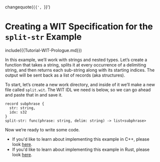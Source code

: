 changequote(`{{', `}}')                                                          
# Creating a WIT Specification for the `split-str` Example
include({{Tutorial-WIT-Prologue.md}})                                          

In this example, we’ll work with strings and nested types. Let’s create a function that takes a string, splits it at every occurrence of a delimiting string, and then returns each sub-string along with its starting indices. The output will be sent back as a list of records (aka structures).

To start, let’s create a new work directory, and inside of it we’ll make a new file called `split.wit`. The WIT IDL we need is below, so we can go ahead and paste that in and save it.

```wit
record subphrase {
  str: string,
  idx: s32
}
split-str: func(phrase: string, delim: string) -> list<subphrase>
```

Now we’re ready to write some code.                                                
                                                                                 
* If you'd like to learn about implementing this example in C++, please look [here](Tutorial-Impl-CPP-Split.md).
* If you'd like to learn about implementing this example in Rust, please look [here](Tutorial-Impl-Rust-Split.md).

